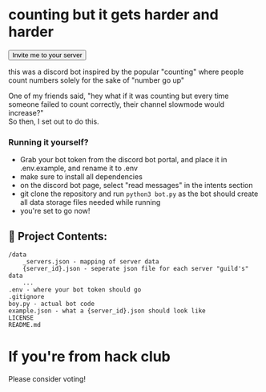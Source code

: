 # counting but it gets harder and harder

<a href="https://discord.com/oauth2/authorize?&client_id=1326208864814633093&scope=bot+applications.commands&permissions=8"><button>Invite me to your server</button></a>

this was a discord bot inspired by the popular "counting" where people count numbers solely for the sake of "number go up"

One of my friends said, "hey what if it was counting but every time someone failed to count correctly, their channel slowmode would increase?"<br>
So then, I set out to do this. <br>

### Running it yourself?
- Grab your bot token from the discord bot portal, and place it in .env.example, and rename it to .env
- make sure to install all dependencies
- on the discord bot page, select "read messages" in the intents section
- git clone the repository and run `python3 bot.py` as the bot should create all data storage files needed while running
- you're set to go now!
<h2>📂 Project Contents: </h2>

```
/data
    _servers.json - mapping of server data
    {server_id}.json - seperate json file for each server "guild's" data
    ...
.env - where your bot token should go
.gitignore
boy.py - actual bot code
example.json - what a {server_id}.json should look like
LICENSE 
README.md
```

# If you're from hack club
Please consider voting!